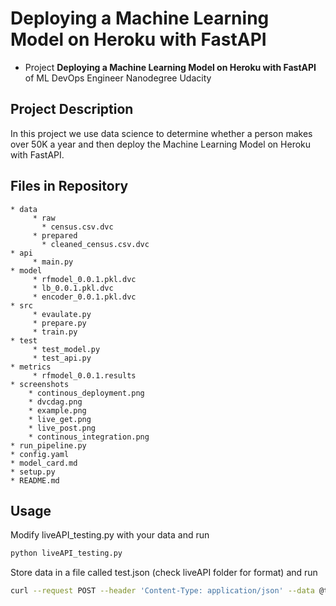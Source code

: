 # Deploying a Machine Learning Model on Heroku with FastAPI

- Project **Deploying a Machine Learning Model on Heroku with FastAPI** of ML DevOps Engineer Nanodegree Udacity

## Project Description
In this project we use data science to determine whether a person makes over 50K a year and then deploy the Machine Learning Model on Heroku with FastAPI.


## Files in Repository
```
* data
     * raw
       * census.csv.dvc
     * prepared
       * cleaned_census.csv.dvc
* api
     * main.py
* model
     * rfmodel_0.0.1.pkl.dvc
     * lb_0.0.1.pkl.dvc
     * encoder_0.0.1.pkl.dvc
* src
     * evaulate.py
     * prepare.py
     * train.py
* test
     * test_model.py
     * test_api.py
* metrics
     * rfmodel_0.0.1.results
* screenshots
    * continous_deployment.png
    * dvcdag.png
    * example.png
    * live_get.png
    * live_post.png
    * continous_integration.png     
* run_pipeline.py
* config.yaml
* model_card.md
* setup.py
* README.md
```

## Usage

Modify liveAPI_testing.py with your data and run

```python
python liveAPI_testing.py
```

Store data in a file called test.json (check liveAPI folder for format) and run

```bash
curl --request POST --header 'Content-Type: application/json' --data @test.json --url  https://udacity-ml-deploy.herokuapp.com/predict
```
